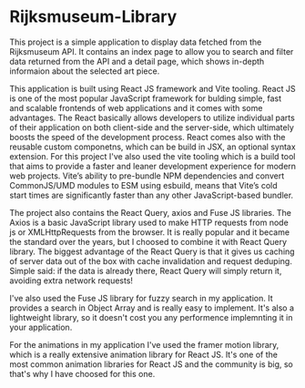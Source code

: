 # Rijksmuseum-Library

This project is a simple application to display data fetched from the Rijksmuseum API. It contains an index page to allow you to search and filter data returned from the API and a detail page, which shows in-depth informaion about the selected art piece.

This application is built using React JS framework and Vite tooling.
React JS is one of the most popular JavaScript framework for bulding simple, fast and scalable frontends of web applications and it comes with some advantages. The React basically allows developers to utilize individual parts of their application on both client-side and the server-side, which ultimately boosts the speed of the development process. React comes also with the reusable custom componetns, which can be build in JSX, an optional syntax extension.
For this project I've also used the vite tooling which is a build tool that aims to provide a faster and leaner development experience for modern web projects.
Vite’s ability to pre-bundle NPM dependencies and convert CommonJS/UMD modules to ESM using esbuild, means that Vite’s cold start times are significantly faster than any other JavaScript-based bundler.

The project also contains the React Query, axios and Fuse JS libraries. The Axios is a basic JavaScript library used to make HTTP
requests from node js or XMLHttpRequests from the browser. It is really popular and it became the standard over the years, but I choosed to combine it with React Query library. The biggest advantage of the React Query is that it gives us caching of server data out of the box with cache invalidation and request deduping.
Simple said: if the data is already there, React Query will simply return it, avoiding extra network requests!

I've also used the Fuse JS library for fuzzy search in my application. It provides a search in Object Array and is really easy to implement.
It's also a lightweight library, so it doesn't cost you any performence implemnting it in your application.

For the animations in my application I've used the framer motion library, which is a really extensive animation library for React JS. It's one of the most common
animation libraries for React JS and the community is big, so that's why I have choosed for this one.